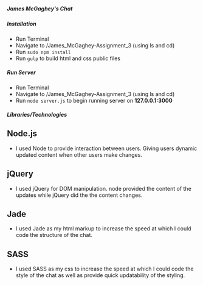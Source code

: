 ##### James McGaghey's Chat #####

##### Installation #####

- Run Terminal
- Navigate to /James_McGaghey-Assignment_3 (using ls and cd)
- Run `sudo npm install`
- Run `gulp` to build html and css public files

##### Run Server #####

- Run Terminal
- Navigate to /James_McGaghey-Assignment_3 (using ls and cd)
- Run `node server.js` to begin running server on **127.0.0.1:3000**

##### Libraries/Technologies #####

## Node.js
- I used Node to provide interaction between users. Giving users dynamic updated content when other users make changes. 

## jQuery
- I used jQuery for DOM manipulation. node provided the content of the updates while jQuery did the the content changes.

## Jade
- I used Jade as my html markup to increase the speed at which I could code the structure of the chat.

## SASS
- I used SASS as my css to increase the speed at which I could code the style of the chat as well as provide quick updatability of the styling.
